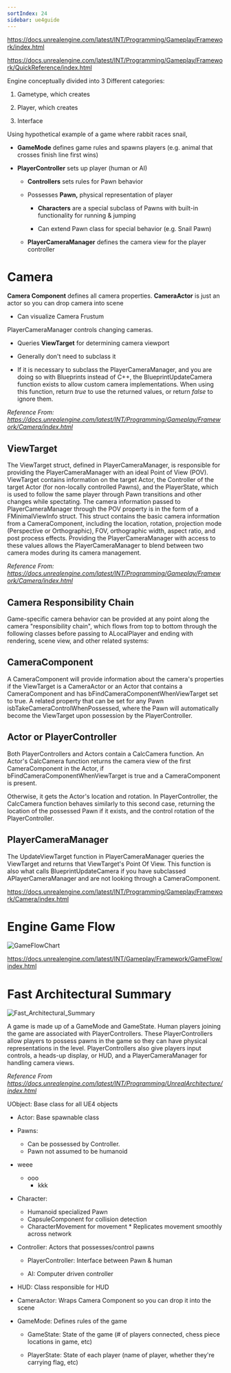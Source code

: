 ```yaml
---
sortIndex: 24
sidebar: ue4guide
---
```


<https://docs.unrealengine.com/latest/INT/Programming/Gameplay/Framework/index.html>

<https://docs.unrealengine.com/latest/INT/Programming/Gameplay/Framework/QuickReference/index.html>

Engine conceptually divided into 3 Different categories:

1. Gametype, which creates

1. Player, which creates

1. Interface

Using hypothetical example of a game where rabbit races snail,

- **GameMode** defines game rules and spawns players (e.g. animal that crosses finish line first wins)

- **PlayerController** sets up player (human or AI)

  - **Controllers** sets rules for Pawn behavior

  - Possesses **Pawn,** physical representation of player

    - **Characters** are a special subclass of Pawns with built-in functionality for running & jumping

    - Can extend Pawn class for special behavior (e.g. Snail Pawn)

  - **PlayerCameraManager** defines the camera view for the player controller

# Camera

**Camera Component** defines all camera properties. **CameraActor** is just an actor so you can drop camera into scene

- Can visualize Camera Frustum

PlayerCameraManager controls changing cameras.

- Queries **ViewTarget** for determining camera viewport

- Generally don't need to subclass it

- If it is necessary to subclass the PlayerCameraManager, and you are doing so with Blueprints instead of C++, the BlueprintUpdateCamera function exists to allow custom camera implementations. When using this function, return *true* to use the returned values, or return *false* to ignore them.

*Reference From: <https://docs.unrealengine.com/latest/INT/Programming/Gameplay/Framework/Camera/index.html>*

## ViewTarget

The ViewTarget struct, defined in PlayerCameraManager, is responsible for providing the PlayerCameraManager with an ideal Point of View (POV). ViewTarget contains information on the target Actor, the Controller of the target Actor (for non-locally controlled Pawns), and the PlayerState, which is used to follow the same player through Pawn transitions and other changes while spectating. The camera information passed to PlayerCameraManager through the POV property is in the form of a FMinimalViewInfo struct. This struct contains the basic camera information from a CameraComponent, including the location, rotation, projection mode (Perspective or Orthographic), FOV, orthographic width, aspect ratio, and post process effects. Providing the PlayerCameraManager with access to these values allows the PlayerCameraManager to blend between two camera modes during its camera management.

*Reference From: <https://docs.unrealengine.com/latest/INT/Programming/Gameplay/Framework/Camera/index.html>*

## Camera Responsibility Chain

Game-specific camera behavior can be provided at any point along the camera "responsibility chain", which flows from top to bottom through the following classes before passing to ALocalPlayer and ending with rendering, scene view, and other related systems:

## CameraComponent

A CameraComponent will provide information about the camera's properties if the ViewTarget is a CameraActor or an Actor that contains a CameraComponent and has bFindCameraComponentWhenViewTarget set to true. A related property that can be set for any Pawn isbTakeCameraControlWhenPossessed, where the Pawn will automatically become the ViewTarget upon possession by the PlayerController.

## Actor or PlayerController

Both PlayerControllers and Actors contain a CalcCamera function. An Actor's CalcCamera function returns the camera view of the first CameraComponent in the Actor, if bFindCameraComponentWhenViewTarget is true and a CameraComponent is present.

Otherwise, it gets the Actor's location and rotation. In PlayerController, the CalcCamera function behaves similarly to this second case, returning the location of the possessed Pawn if it exists, and the control rotation of the PlayerController.

## PlayerCameraManager

The UpdateViewTarget function in PlayerCameraManager queries the ViewTarget and returns that ViewTarget's Point Of View. This function is also what calls BlueprintUpdateCamera if you have subclassed APlayerCameraManager and are not looking through a CameraComponent.

<https://docs.unrealengine.com/latest/INT/Programming/Gameplay/Framework/Camera/index.html>

# Engine Game Flow

![GameFlowChart](../_assets/GameFlowChart.png)

<https://docs.unrealengine.com/latest/INT/Gameplay/Framework/GameFlow/index.html>

# Fast Architectural Summary

![Fast_Architectural_Summary](../_assets/Fast_Architectural_Summary.png)

A game is made up of a GameMode and GameState. Human players joining the game are associated with PlayerControllers. These PlayerControllers allow players to possess pawns in the game so they can have physical representations in the level. PlayerControllers also give players input controls, a heads-up display, or HUD, and a PlayerCameraManager for handling camera views.

*Reference From <https://docs.unrealengine.com/latest/INT/Programming/UnrealArchitecture/index.html>*

UObject: Base class for all UE4 objects

- Actor: Base spawnable class

- Pawns:
  - Can be possessed by Controller.
  - Pawn not assumed to be humanoid

- weee
  - ooo
    - kkk

- Character:
  - Humanoid specialized Pawn
  - CapsuleComponent for collision detection
  - CharacterMovement for movement \* Replicates movement smoothly across network

- Controller: Actors that possesses/control pawns

  - PlayerController: Interface between Pawn & human

  - AI: Computer driven controller

- HUD: Class responsible for HUD

- CameraActor: Wraps Camera Component so you can drop it into the scene

- GameMode: Defines rules of the game

  - GameState: State of the game (# of players connected, chess piece locations in game, etc)

  - PlayerState: State of each player (name of player, whether they're carrying flag, etc)
